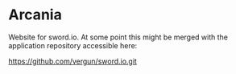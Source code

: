 Arcania
=======

Website for sword.io. At some point this might be merged with the application repository accessible here:

https://github.com/vergun/sword.io.git